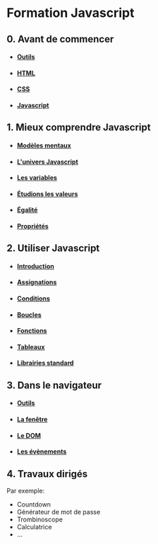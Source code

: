 # Formation Javascript

## 0. Avant de commencer

- #### [Outils](./contenus/chapters/0_prologue/0-0_tools.md)
- #### [HTML](./contenus/chapters/0_prologue/0-1_html.md)
- #### [CSS](./contenus/chapters/0_prologue/0-2_css.md)
- #### [Javascript](./contenus/chapters/0_prologue/0-3_javascript.md)

## 1. Mieux comprendre Javascript

- #### [Modèles mentaux](./contenus/chapters/1_mental_models/1-1_introduction.md)
- #### [L'univers Javascript](./contenus/chapters/1_mental_models/1-2_universe.md)
- #### [Les variables](./contenus/chapters/1_mental_models/1-3_variables.md)
- #### [Étudions les valeurs](./contenus/chapters/1_mental_models/1-4_types.md)
- #### [Égalité](./contenus/chapters/1_mental_models/1-5_equality.md)
- #### [Propriétés](./contenus/chapters/1_mental_models/1-6_properties.md)

## 2. Utiliser Javascript

- #### [Introduction](./contenus/chapters/2_syntax/2-0_introduction.md)
- #### [Assignations](./contenus/chapters/2_syntax/2-1_assignments.md)
- #### [Conditions](./contenus/chapters/2_syntax/2-2_conditions.md)
- #### [Boucles](./contenus/chapters/2_syntax/2-3_loops.md)
- #### [Fonctions](./contenus/chapters/2_syntax/2-4_functions.md)
- #### [Tableaux](./contenus/chapters/2_syntax/2-5_arrays.md)
- #### [Librairies standard](./contenus/chapters/2_syntax/2-6_libs.md)

## 3. Dans le navigateur

- #### [Outils](./contenus/chapters/3_browser/3-0_devtools.md)
- #### [La fenêtre](./contenus/chapters/3_browser/3-1_window.md)
- #### [Le DOM](./contenus/chapters/3_browser/3-2_dom.md)
- #### [Les évènements](./contenus/chapters/3_browser/3-3_events.md)

## 4. Travaux dirigés

Par exemple:
- Countdown
- Générateur de mot de passe
- Trombinoscope
- Calculatrice
- ...
